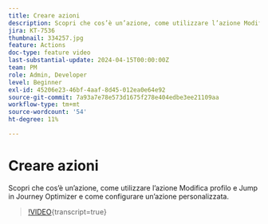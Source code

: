 ```yaml
---
title: Creare azioni
description: Scopri che cos’è un’azione, come utilizzare l’azione Modifica profilo e Jump in Journey Optimizer e come configurare un’azione personalizzata.
jira: KT-7536
thumbnail: 334257.jpg
feature: Actions
doc-type: feature video
last-substantial-update: 2024-04-15T00:00:00Z
team: PM
role: Admin, Developer
level: Beginner
exl-id: 45206e23-46bf-4aaf-8d45-012ea0e64e92
source-git-commit: 7a93a7e78e573d1675f278e404edbe3ee21109aa
workflow-type: tm+mt
source-wordcount: '54'
ht-degree: 11%

---
```


# Creare azioni

Scopri che cos’è un’azione, come utilizzare l’azione Modifica profilo e Jump in Journey Optimizer e come configurare un’azione personalizzata.

>[!VIDEO](https://video.tv.adobe.com/v/3428396?quality=12&learn=on){transcript=true}
